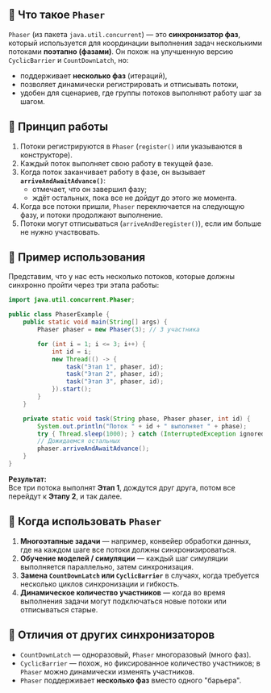 ## 🔹 Что такое `Phaser`
`Phaser` (из пакета `java.util.concurrent`) — это **синхронизатор фаз**, который используется для координации выполнения задач несколькими потоками **поэтапно (фазами)**.
Он похож на улучшенную версию `CyclicBarrier` и `CountDownLatch`, но:
- поддерживает **несколько фаз** (итераций),
- позволяет динамически регистрировать и отписывать потоки,
- удобен для сценариев, где группы потоков выполняют работу шаг за шагом.
## 🔹 Принцип работы
1. Потоки регистрируются в `Phaser` (`register()` или указываются в конструкторе).
2. Каждый поток выполняет свою работу в текущей фазе.
3. Когда поток заканчивает работу в фазе, он вызывает **`arriveAndAwaitAdvance()`**:
    - отмечает, что он завершил фазу;
    - ждёт остальных, пока все не дойдут до этого же момента.
4. Когда все потоки пришли, `Phaser` переключается на следующую фазу, и потоки продолжают выполнение.
5. Потоки могут отписываться (`arriveAndDeregister()`), если им больше не нужно участвовать.
## 🔹 Пример использования
Представим, что у нас есть несколько потоков, которые должны синхронно пройти через три этапа работы:
```java
import java.util.concurrent.Phaser;

public class PhaserExample {
    public static void main(String[] args) {
        Phaser phaser = new Phaser(3); // 3 участника

        for (int i = 1; i <= 3; i++) {
            int id = i;
            new Thread(() -> {
                task("Этап 1", phaser, id);
                task("Этап 2", phaser, id);
                task("Этап 3", phaser, id);
            }).start();
        }
    }

    private static void task(String phase, Phaser phaser, int id) {
        System.out.println("Поток " + id + " выполняет " + phase);
        try { Thread.sleep(1000); } catch (InterruptedException ignored) {}
        // Дожидаемся остальных
        phaser.arriveAndAwaitAdvance();
    }
}
```
**Результат:**  
Все три потока выполнят **Этап 1**, дождутся друг друга, потом все перейдут к **Этапу 2**, и так далее.
## 🔹 Когда использовать `Phaser`
1. **Многоэтапные задачи** — например, конвейер обработки данных, где на каждом шаге все потоки должны синхронизироваться.
2. **Обучение моделей / симуляции** — каждый шаг симуляции выполняется параллельно, затем синхронизация.
3. **Замена `CountDownLatch` или `CyclicBarrier`** в случаях, когда требуется несколько циклов синхронизации и гибкость.
4. **Динамическое количество участников** — когда во время выполнения задачи могут подключаться новые потоки или отписываться старые.
## 🔹 Отличия от других синхронизаторов
- `CountDownLatch` — одноразовый, `Phaser` многоразовый (много фаз).
- `CyclicBarrier` — похож, но фиксированное количество участников; в `Phaser` можно динамически изменять участников.
- `Phaser` поддерживает **несколько фаз** вместо одного "барьера".